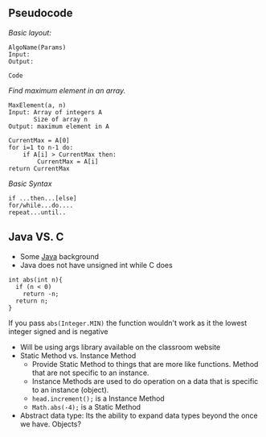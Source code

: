 ## Pseudocode

*Basic layout:*

```
AlgoName(Params)
Input:
Output:

Code
```

*Find maximum element in an array.*

```
MaxElement(a, n)
Input: Array of integers A
       Size of array n
Output: maximum element in A

CurrentMax = A[0]
for i=1 to n-1 do:
    if A[i] > CurrentMax then:
        CurrentMax = A[i]
return CurrentMax
```

*Basic Syntax*
```
if ...then...[else]
for/while...do....
repeat...until..
```

## Java VS. C
- Some [Java](http://introcs.cs.princeton.edu/java/11cheatsheet/) background
- Java does not have unsigned int while C does

```
int abs(int n){
  if (n < 0)
    return -n;
  return n;
}
```
If you pass `abs(Integer.MIN)` the function wouldn't work as it the lowest integer signed and is negative

- Will be using args library available on the classroom website
- Static Method vs. Instance Method
  - Provide Static Method to things that are more like functions. Method that are not specific to an instance.
  - Instance Methods are used to do operation on a data that is specific to an instance (object).
  - `head.increment();` is a Instance Method
  - `Math.abs(-4);` is a Static Method
- Abstract data type:
  Its the ability to expand data types beyond the once we have. Objects?
